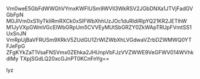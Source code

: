 Vm0weE5GbFdWWGhVYmxKWFlUSm9WVll3WkRSV2JGbDNXa1JTVjFadGVGbFpN
M0JIVm0xS1IyTkliRmRXCk0xSlFWbXhhUzJOc1duRldiRlpYQ21KR2JETlhW
M1JyVXpGWmVGcElWbGRpUm5CVVEyMUtSbGRZY0ZkWApTRUpFVmtSS1UxSnJN
VmRpUjBaVFRUSm9XRkV5ZUdGU1ZrWlZWbXhLVGdwaVZrbDZWMWQ0YTFJeFpG
ZFgKYkZaT1VsaFNSVmx0ZEhka2JHUnpVbFJzVVZWWE9VeGFWV014WVhkdlMy
TXpjSGdLQ20xcGJnPT0KCnFnYg==

lyz